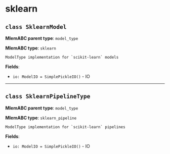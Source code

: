 # sklearn

## `class SklearnModel`

**MlemABC parent type**: `model_type`

**MlemABC type**: `sklearn`

    ModelType implementation for `scikit-learn` models

**Fields**:

- `io: ModelIO = SimplePickleIO()` - IO

---

## `class SklearnPipelineType`

**MlemABC parent type**: `model_type`

**MlemABC type**: `sklearn_pipeline`

    ModelType implementation for `scikit-learn` pipelines

**Fields**:

- `io: ModelIO = SimplePickleIO()` - IO
